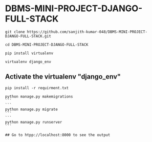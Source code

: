 # DBMS-MINI-PROJECT-DJANGO-FULL-STACK

```
git clone https://github.com/sanjith-kumar-048/DBMS-MINI-PROJECT-DJANGO-FULL-STACK.git
```
```
cd DBMS-MINI-PROJECT-DJANGO-FULL-STACK
```
```
pip install virtualenv
```
```
virtualenv django_env
```

## Activate the virtualenv "django_env"

```
pip install -r requirment.txt
```
````
python manage.py makemigrations
```
```
python manage.py migrate
```
```
python manage.py runserver
```

## Go to htpp://localhost:8000 to see the output
